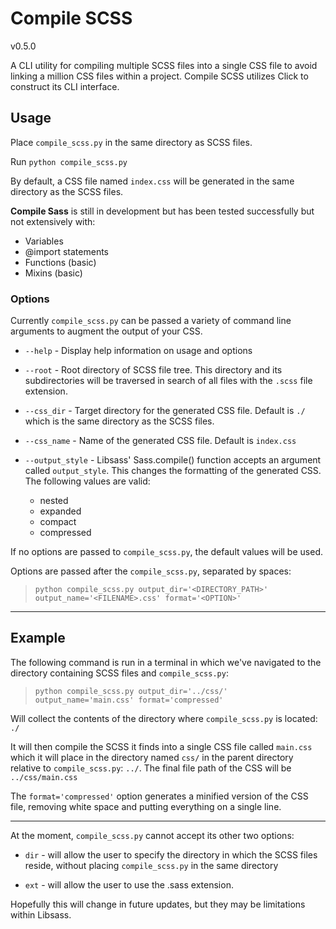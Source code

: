 # Compile SCSS

v0.5.0

A CLI utility for compiling multiple SCSS files into a single CSS file to avoid linking a million CSS files within a project. Compile SCSS utilizes Click to construct its CLI interface.

## Usage

Place `compile_scss.py` in the same directory as SCSS files.

Run `python compile_scss.py`

By default, a CSS file named `index.css` will be generated in the same directory as the SCSS files.

**Compile Sass** is still in development but has been tested successfully but not extensively with:

* Variables
* @import statements
* Functions (basic)
* Mixins (basic)

### Options

Currently `compile_scss.py` can be passed a variety of command line arguments to augment the output of your CSS.

* `--help` - Display help information on usage and options

* `--root` - Root directory of SCSS file tree. This directory and its subdirectories will be traversed in search of all files with the `.scss` file extension.

* `--css_dir` - Target directory for the generated CSS file. Default is `./` which is the same directory as the SCSS files.

* `--css_name` - Name of the generated CSS file. Default is `index.css`

* `--output_style` - Libsass' Sass.compile() function accepts an argument called `output_style`. This changes the formatting of the generated CSS. The following values are valid:

  * nested
  * expanded
  * compact
  * compressed

If no options are passed to `compile_scss.py`, the default values will be used.

Options are passed after the `compile_scss.py`, separated by spaces:

>`python compile_scss.py output_dir='<DIRECTORY_PATH>' output_name='<FILENAME>.css' format='<OPTION>'`

---

## Example

The following command is run in a terminal in which we've navigated to the directory containing SCSS files and `compile_scss.py`:

>`python compile_scss.py output_dir='../css/' output_name='main.css' format='compressed'`

Will collect the contents of the directory where `compile_scss.py` is located: `./`

It will then compile the SCSS it finds into a single CSS file called `main.css` which it will place in the directory named `css/` in the parent directory relative to `compile_scss.py`: `../`. The final file path of the CSS will be `../css/main.css`

The `format='compressed'` option generates a minified version of the CSS file, removing white space and putting everything on a single line.

---

At the moment, `compile_scss.py` cannot accept its other two options:

* `dir` - will allow the user to specify the directory in which the SCSS files reside, without placing `compile_scss.py` in the same directory

* `ext` - will allow the user to use the .sass extension.

Hopefully this will change in future updates, but they may be limitations within Libsass.
